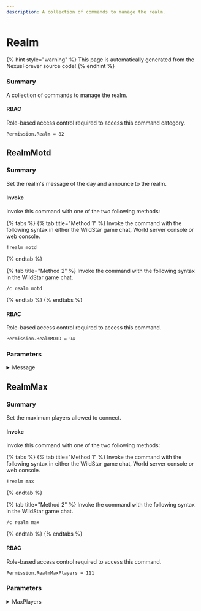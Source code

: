 ```yaml
---
description: A collection of commands to manage the realm.
---
```


# Realm

{% hint style="warning" %}
This page is automatically generated from the NexusForever source code!
{% endhint %}

### Summary

A collection of commands to manage the realm.

#### RBAC

Role-based access control required to access this command category.

```
Permission.Realm = 82
```

## RealmMotd

### Summary

Set the realm's message of the day and announce to the realm.

#### Invoke

Invoke this command with one of the two following methods:

{% tabs %}
{% tab title="Method 1" %}
Invoke the command with the following syntax in either the WildStar game chat, World server console or web console.

```
!realm motd
```
{% endtab %}

{% tab title="Method 2" %}
Invoke the command with the following syntax in the WildStar game chat.

```
/c realm motd
```
{% endtab %}
{% endtabs %}

#### RBAC

Role-based access control required to access this command.

```
Permission.RealmMOTD = 94
```

### Parameters

<details>

<summary>Message</summary>

#### Summary

New message of the day for the realm.

#### Optional

No

</details>

## RealmMax

### Summary

Set the maximum players allowed to connect.

#### Invoke

Invoke this command with one of the two following methods:

{% tabs %}
{% tab title="Method 1" %}
Invoke the command with the following syntax in either the WildStar game chat, World server console or web console.

```
!realm max
```
{% endtab %}

{% tab title="Method 2" %}
Invoke the command with the following syntax in the WildStar game chat.

```
/c realm max
```
{% endtab %}
{% endtabs %}

#### RBAC

Role-based access control required to access this command.

```
Permission.RealmMaxPlayers = 111
```

### Parameters

<details>

<summary>MaxPlayers</summary>

#### Summary

Max players allowed.

#### Optional

No

</details>

